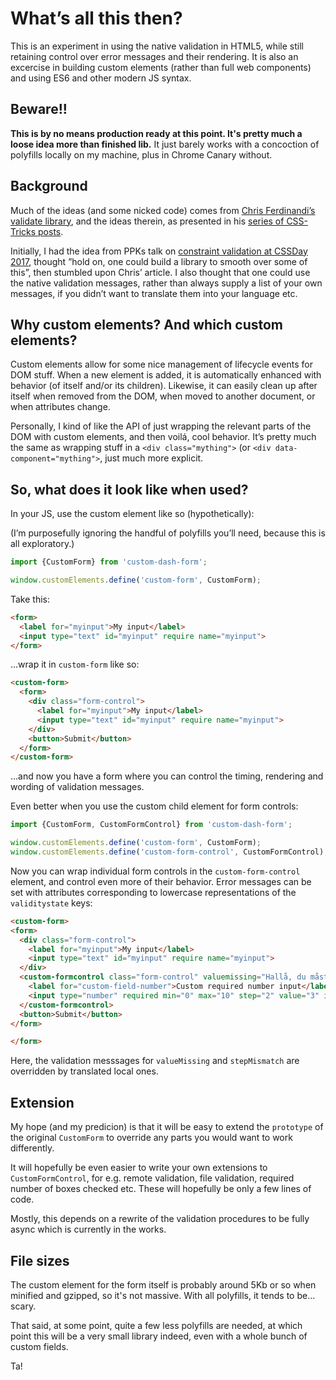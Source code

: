 # What’s all this then?

This is an experiment in using the native validation in HTML5, while still retaining
control over error messages and their rendering. It is also an excercise in building
custom elements (rather than full web components) and using ES6 and other modern
JS syntax.

## Beware!!
**This is by no means production ready at this point. It's pretty much a loose idea more than finished lib.**
It just barely works with a concoction of polyfills locally on my machine, plus in
Chrome Canary without.

## Background
Much of the ideas (and some nicked code) comes from [Chris Ferdinandi’s validate library](https://github.com/cferdinandi/validate), 
and the ideas therein, as presented in his [series of CSS-Tricks posts](https://css-tricks.com/form-validation-part-1-constraint-validation-html/).

Initially, I had the idea from PPKs talk on [constraint validation at CSSDay 2017](https://cssday.nl/2017/programme#peter-paul-koch),
thought ”hold on, one could build a library to smooth over some of this”, then stumbled upon
Chris’ article. I also thought that one could use the native validation messages, rather than
always supply a list of your own messages, if you didn’t want to translate them into your language
etc.

## Why custom elements? And which custom elements?

Custom elements allow for some nice management of lifecycle events for DOM stuff.
When a new element is added, it is automatically enhanced with behavior (of itself and/or its children).
Likewise, it can easily clean up after itself when removed from the DOM, when moved to another 
document, or when attributes change.

Personally, I kind of like the API of just wrapping the relevant parts of the DOM with
custom elements, and then voilá, cool behavior. It’s pretty much the same as wrapping 
stuff in a `<div class="mything">` (or `<div data-component="mything">`, just much more explicit.

## So, what does it look like when used?

In your JS, use the custom element like so (hypothetically):

(I’m purposefully ignoring the handful of polyfills you’ll need, because this is
all exploratory.)

```js
import {CustomForm} from 'custom-dash-form';

window.customElements.define('custom-form', CustomForm);
```

Take this:

```html
<form>
  <label for="myinput">My input</label>
  <input type="text" id="myinput" require name="myinput">
</form>
```

…wrap it in `custom-form` like so:

```html
<custom-form>
  <form>
    <div class="form-control">
      <label for="myinput">My input</label>
      <input type="text" id="myinput" require name="myinput">
    </div>
    <button>Submit</button>
  </form>
</custom-form>
```
…and now you have a form where you can control the timing, rendering and wording of 
validation messages.

Even better when you use the custom child element for form controls:

```js
import {CustomForm, CustomFormControl} from 'custom-dash-form';

window.customElements.define('custom-form', CustomForm);
window.customElements.define('custom-form-control', CustomFormControl);
```

Now you can wrap individual form controls in the `custom-form-control` element,
and control even more of their behavior. Error messages can be set with attributes
corresponding to lowercase representations of the `validitystate` keys:

```html
<custom-form>
<form>
  <div class="form-control">
    <label for="myinput">My input</label>
    <input type="text" id="myinput" require name="myinput">
  </div>
  <custom-formcontrol class="form-control" valuemissing="Hallå, du måste skriva en siffra." stepmismatch="Måste vara ett jämnt tal!">
    <label for="custom-field-number">Custom required number input</label>
    <input type="number" required min="0" max="10" step="2" value="3" id="custom-field-number">
  </custom-formcontrol>
  <button>Submit</button>
</form>

</form>
```

Here, the validation messsages for `valueMissing` and `stepMismatch` are overridden
by translated local ones.

## Extension

My hope (and my predicion) is that it will be easy to extend the `prototype` of
the original `CustomForm` to override any parts you would want to work differently.

It will hopefully be even easier to write your own extensions to `CustomFormControl`,
for e.g. remote validation, file validation, required number of boxes checked etc.
These will hopefully be only a few lines of code.

Mostly, this depends on a rewrite of the validation procedures to be fully async
which is currently in the works.

## File sizes

The custom element for the form itself is probably around 5Kb or so when minified 
and gzipped, so it's not massive. With all polyfills, it tends to be… scary.

That said, at some point, quite a few less polyfills are needed, at which point this
will be a very small library indeed, even with a whole bunch of custom fields.

Ta!


